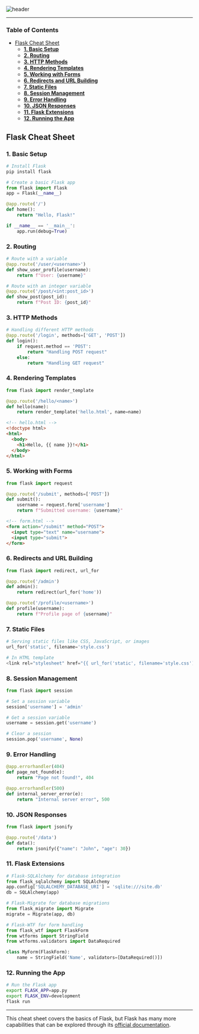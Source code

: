 
![header](/images/Flask%20Cheat%20Sheet.webp)

---

### Table of Contents

- [Flask Cheat Sheet](#flask-cheat-sheet)
  - [**1. Basic Setup**](#1-basic-setup)
  - [**2. Routing**](#2-routing)
  - [**3. HTTP Methods**](#3-http-methods)
  - [**4. Rendering Templates**](#4-rendering-templates)
  - [**5. Working with Forms**](#5-working-with-forms)
  - [**6. Redirects and URL Building**](#6-redirects-and-url-building)
  - [**7. Static Files**](#7-static-files)
  - [**8. Session Management**](#8-session-management)
  - [**9. Error Handling**](#9-error-handling)
  - [**10. JSON Responses**](#10-json-responses)
  - [**11. Flask Extensions**](#11-flask-extensions)
  - [**12. Running the App**](#12-running-the-app)

## Flask Cheat Sheet

### **1. Basic Setup**

```python
# Install Flask
pip install flask

# Create a basic Flask app
from flask import Flask
app = Flask(__name__)

@app.route('/')
def home():
    return "Hello, Flask!"

if __name__ == '__main__':
    app.run(debug=True)
```

### **2. Routing**

```python
# Route with a variable
@app.route('/user/<username>')
def show_user_profile(username):
    return f"User: {username}"

# Route with an integer variable
@app.route('/post/<int:post_id>')
def show_post(post_id):
    return f"Post ID: {post_id}"
```

### **3. HTTP Methods**

```python
# Handling different HTTP methods
@app.route('/login', methods=['GET', 'POST'])
def login():
    if request.method == 'POST':
        return "Handling POST request"
    else:
        return "Handling GET request"
```

### **4. Rendering Templates**

```python
from flask import render_template

@app.route('/hello/<name>')
def hello(name):
    return render_template('hello.html', name=name)
```

```html
<!-- hello.html -->
<!doctype html>
<html>
  <body>
    <h1>Hello, {{ name }}!</h1>
  </body>
</html>
```

### **5. Working with Forms**

```python
from flask import request

@app.route('/submit', methods=['POST'])
def submit():
    username = request.form['username']
    return f"Submitted username: {username}"
```

```html
<!-- form.html -->
<form action="/submit" method="POST">
  <input type="text" name="username">
  <input type="submit">
</form>
```

### **6. Redirects and URL Building**

```python
from flask import redirect, url_for

@app.route('/admin')
def admin():
    return redirect(url_for('home'))

@app.route('/profile/<username>')
def profile(username):
    return f"Profile page of {username}"
```

### **7. Static Files**

```python
# Serving static files like CSS, JavaScript, or images
url_for('static', filename='style.css')

# In HTML template
<link rel="stylesheet" href="{{ url_for('static', filename='style.css') }}">
```

### **8. Session Management**

```python
from flask import session

# Set a session variable
session['username'] = 'admin'

# Get a session variable
username = session.get('username')

# Clear a session
session.pop('username', None)
```

### **9. Error Handling**

```python
@app.errorhandler(404)
def page_not_found(e):
    return "Page not found!", 404

@app.errorhandler(500)
def internal_server_error(e):
    return "Internal server error", 500
```

### **10. JSON Responses**

```python
from flask import jsonify

@app.route('/data')
def data():
    return jsonify({"name": "John", "age": 30})
```

### **11. Flask Extensions**

```python
# Flask-SQLAlchemy for database integration
from flask_sqlalchemy import SQLAlchemy
app.config['SQLALCHEMY_DATABASE_URI'] = 'sqlite:///site.db'
db = SQLAlchemy(app)

# Flask-Migrate for database migrations
from flask_migrate import Migrate
migrate = Migrate(app, db)

# Flask-WTF for form handling
from flask_wtf import FlaskForm
from wtforms import StringField
from wtforms.validators import DataRequired

class MyForm(FlaskForm):
    name = StringField('Name', validators=[DataRequired()])
```

### **12. Running the App**

```bash
# Run the Flask app
export FLASK_APP=app.py
export FLASK_ENV=development
flask run
```

---

This cheat sheet covers the basics of Flask, but Flask has many more capabilities that can be explored through its [official documentation](https://flask.palletsprojects.com/).
